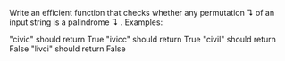 Write an efficient function that checks whether any permutation ↴ of an input string is a palindrome ↴ .
Examples:

"civic" should return True
"ivicc" should return True
"civil" should return False
"livci" should return False
